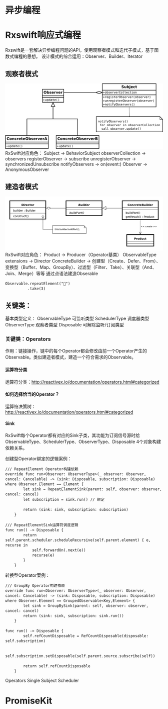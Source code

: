 # 异步编程
# Rxswift响应式编程
Rxswift是一套解决异步编程问题的API，使用观察者模式和迭代子模式，基于函数式编程的思想。
设计模式的综合运用：Observer、Builder、Iterator

## 观察者模式
![](media/16303768029798/16389540861586.png)
RxSwift对应角色：
Subject -> BehaviorSubject
observerCollection -> observers
registerObserver -> subscribe
unregisterObserver -> synchronizedUnsubscribe
notifyObservers -> on(event:)
Observer -> AnonymousObserver

## 建造者模式
![](media/16303768029798/16389545235762.png)
RxSwift对应角色：
Product -> Producer（Operator基类）
ObservableType extensions -> Director
ConcreteBuilder -> 创建型（Create、Defer、From）、变换型（Buffer、Map、GroupBy）、过滤型（Filter、Take）、关联型（And、Join、Merge）等等
通过点语法建造Obserable
```
Observable.repeatElement("🔴")
          .take(3)
```



## 关键类：
基本类型定义：
ObservableType 可监听类型
SchedulerType  调度器类型
ObserverType   观察者类型
Disposable     可解除监听/订阅类型

### 关键类：Operators
作用：链接操作，链中的每个Operator都会修改由前一个Operator产生的Observable。类似建造者模式，建造一个符合需求的Observable。

#### 运算符分类
运算符分类：http://reactivex.io/documentation/operators.html#categorized

#### 如何选择恰当的Operator？
运算符决策树：http://reactivex.io/documentation/operators.html#categorized

#### Sink
RxSwift每个Operator都有对应的Sink子类，其功能为订阅信号源时给ObservableType、SchedulerType、ObserverType、Disposable 4个对象构建依赖关系。

创建型Operator绑定的逻辑案例：
```
/// RepeatElement Operator构建依赖
override func run<Observer: ObserverType>(_ observer: Observer, cancel: Cancelable) -> (sink: Disposable, subscription: Disposable) where Observer.Element == Element {
        let sink = RepeatElementSink(parent: self, observer: observer, cancel: cancel)
        let subscription = sink.run() // 绑定

        return (sink: sink, subscription: subscription)
    }
    
/// RepeatElementSink运算符调度逻辑
func run() -> Disposable {
        return self.parent.scheduler.scheduleRecursive(self.parent.element) { e, recurse in
            self.forwardOn(.next(e))
            recurse(e)
        }
    }
```

转换型Operator案例：
```
/// GroupBy Operator构建依赖
override func run<Observer: ObserverType>(_ observer: Observer, cancel: Cancelable) -> (sink: Disposable, subscription: Disposable) where Observer.Element == GroupedObservable<Key,Element> {
        let sink = GroupBySink(parent: self, observer: observer, cancel: cancel)
        return (sink: sink, subscription: sink.run())
    }
    
func run() -> Disposable {
        self.refCountDisposable = RefCountDisposable(disposable: self.subscription)
        
        self.subscription.setDisposable(self.parent.source.subscribe(self))
        
        return self.refCountDisposable
    }
```



Operators
Single
Subject
Scheduler



# PromiseKit